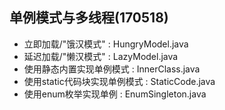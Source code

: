 ## 单例模式与多线程(170518)

- 立即加载/"饿汉模式" : HungryModel.java
- 延迟加载/"懒汉模式" : LazyModel.java
- 使用静态内置实现单例模式 : InnerClass.java
- 使用static代码块实现单例模式 : StaticCode.java
- 使用enum枚举实现单例 : EnumSingleton.java
